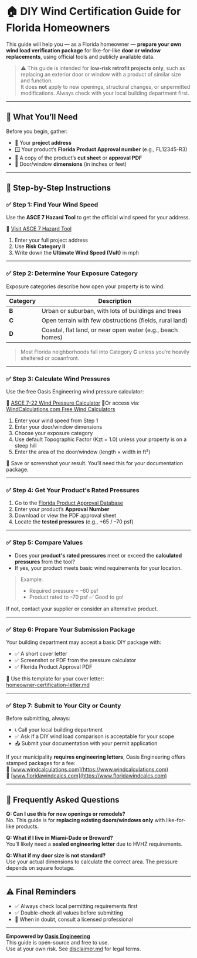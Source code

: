 # 🏠 DIY Wind Certification Guide for Florida Homeowners

This guide will help you — as a Florida homeowner — **prepare your own wind load verification package** for like-for-like **door or window replacements**, using official tools and publicly available data.

> ⚠️ This guide is intended for **low-risk retrofit projects only**, such as replacing an exterior door or window with a product of similar size and function.  
> It does **not** apply to new openings, structural changes, or unpermitted modifications. Always check with your local building department first.

---

## 🧰 What You’ll Need

Before you begin, gather:

- 📍 Your **project address**
- 🪟 Your product’s **Florida Product Approval number** (e.g., FL12345-R3)
- 📄 A copy of the product’s **cut sheet** or **approval PDF**
- 📏 Door/window **dimensions** (in inches or feet)

---

## 🚶 Step-by-Step Instructions

### ✅ Step 1: Find Your Wind Speed

Use the **ASCE 7 Hazard Tool** to get the official wind speed for your address.

🔗 [Visit ASCE 7 Hazard Tool](https://asce7hazardtool.online)

1. Enter your full project address  
2. Use **Risk Category II**  
3. Write down the **Ultimate Wind Speed (Vult)** in mph

---

### ✅ Step 2: Determine Your Exposure Category

Exposure categories describe how open your property is to wind.

| Category | Description |
|----------|-------------|
| **B** | Urban or suburban, with lots of buildings and trees |
| **C** | Open terrain with few obstructions (fields, rural land) |
| **D** | Coastal, flat land, or near open water (e.g., beach homes) |

> Most Florida neighborhoods fall into Category **C** unless you’re heavily sheltered or oceanfront.

---

### ✅ Step 3: Calculate Wind Pressures

Use the free Oasis Engineering wind pressure calculator:

🔗 [ASCE 7-22 Wind Pressure Calculator](https://github.com/oasiseng/ASCE-7-22-Door-Window-Wind-Pressure-Calculator)
🔗Or access via: [WindCalculations.com Free Wind Calculators](https://windcalculations.com/free-wind-calculators)

1. Enter your wind speed from Step 1  
2. Enter your door/window dimensions  
3. Choose your exposure category  
4. Use default Topographic Factor (Kzt = 1.0) unless your property is on a steep hill  
5. Enter the area of the door/window (length × width in ft²)

📸 Save or screenshot your result. You’ll need this for your documentation package.

---

### ✅ Step 4: Get Your Product's Rated Pressures

1. Go to the [Florida Product Approval Database](https://www.floridabuilding.org/pri/Pages/FloridaProductApprovalSearch.aspx)
2. Enter your product’s **Approval Number**
3. Download or view the PDF approval sheet
4. Locate the **tested pressures** (e.g., +65 / –70 psf)

---

### ✅ Step 5: Compare Values

- Does your **product's rated pressures** meet or exceed the **calculated pressures** from the tool?
- If yes, your product meets basic wind requirements for your location.

> Example:  
> - Required pressure = –60 psf  
> - Product rated to –70 psf ✅ Good to go!

If not, contact your supplier or consider an alternative product.

---

### ✅ Step 6: Prepare Your Submission Package

Your building department may accept a basic DIY package with:

- ✅ A short cover letter  
- ✅ Screenshot or PDF from the pressure calculator  
- ✅ Florida Product Approval PDF

📄 Use this template for your cover letter:  
[homeowner-certification-letter.md](forms-and-templates/homeowner-certification-letter.md)

---

### ✅ Step 7: Submit to Your City or County

Before submitting, always:

- 📞 Call your local building department  
- ✅ Ask if a DIY wind load comparison is acceptable for your scope  
- 📤 Submit your documentation with your permit application

If your municipality **requires engineering letters**, Oasis Engineering offers stamped packages for a fee:  
🔗 [www.windcalculations.com](https://www.windcalculations.com)  
🔗 [www.floridawindcalcs.com](https://www.floridawindcalcs.com)

---

## 🙋 Frequently Asked Questions

**Q: Can I use this for new openings or remodels?**  
No. This guide is for **replacing existing doors/windows only** with like-for-like products.

**Q: What if I live in Miami-Dade or Broward?**  
You’ll likely need a **sealed engineering letter** due to HVHZ requirements.

**Q: What if my door size is not standard?**  
Use your actual dimensions to calculate the correct area. The pressure depends on square footage.

---

## ⚠️ Final Reminders

- ✅ Always check local permitting requirements first  
- ✅ Double-check all values before submitting  
- 🧠 When in doubt, consult a licensed professional

---

**Empowered by [Oasis Engineering](https://www.oasisengineering.com)**  
This guide is open-source and free to use.  
Use at your own risk. See [disclaimer.md](../disclaimer.md) for legal terms.
